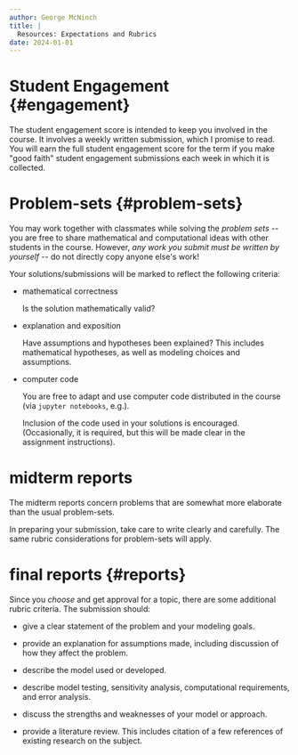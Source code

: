 ```yaml
---
author: George McNinch
title: |
  Resources: Expectations and Rubrics
date: 2024-01-01
---
```


# Student Engagement {#engagement}

   The student engagement score is intended to keep you involved in
   the course. It involves a weekly written submission, which I
   promise to read. You will earn the full student engagement score
   for the term if you make "good faith" student engagement
   submissions each week in which it is collected.

# Problem-sets {#problem-sets}

  You may work together with classmates while solving the *problem
  sets* -- you are free to share mathematical and computational ideas
  with other students in the course. However, *any work you submit
  must be written by yourself* -- do not directly copy anyone else's
  work!

  Your solutions/submissions will be marked to reflect the following
  criteria:

  - mathematical correctness
  
    Is the solution mathematically valid? 
  
  - explanation and exposition

    Have assumptions and hypotheses been explained? This includes
    mathematical hypotheses, as well as modeling choices and
    assumptions.

  - computer code
  
    You are free to adapt and use computer code distributed in the
    course (via ``jupyter notebooks``, e.g.).
	
	Inclusion of the code used in your solutions is
    encouraged. (Occasionally, it is required, but this will be made
    clear in the assignment instructions).

# midterm reports

  The midterm reports concern problems that are somewhat more
  elaborate than the usual problem-sets. 
  
  In preparing your submission, take care to write clearly and
  carefully. The same rubric considerations for problem-sets will
  apply.

# final reports {#reports}

  Since you *choose* and get approval for a topic, there are some
  additional rubric criteria. The submission should:

  -  give a clear statement of the problem and your modeling goals.
   
  -  provide an explanation for assumptions made, including discussion
     of how they affect the problem.
   
  -  describe the model used or developed.
   
  -  describe model testing, sensitivity analysis, computational
     requirements, and error analysis.
   
  -  discuss the strengths and weaknesses of your model or approach.
   
  -  provide a literature review. This includes citation of a few
     references of existing research on the subject.
   
